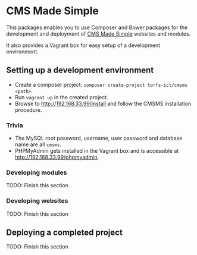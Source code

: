 # CMS Made Simple

This packages enables you to use Composer and Bower packages for the development and deployment
of [CMS Made Simple](http://www.cmsmadesimple.org) websites and modules.

It also provides a Vagrant box for easy setup of a development environment.

## Setting up a development environment

- Create a composer project: `composer create-project torfs-ict/cmsms <path>`.
- Run `vagrant up` in the created project.
- Browse to http://192.168.33.99/install and follow the CMSMS installation procedure.

### Trivia

- The MySQL root password, username, user password and database name are all `cmsms`.
- PHPMyAdmin gets installed in the Vagrant box and is accessible at http://192.168.33.99/phpmyadmin.

### Developing modules

TODO: Finish this section

### Developing websites

TODO: Finish this section

## Deploying a completed project

TODO: Finish this section
